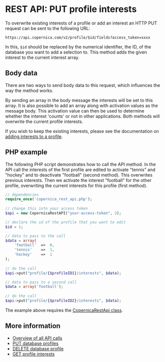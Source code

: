 # REST API: PUT profile interests

To overwrite existing interests of a profile or add an interest an HTTP PUT 
request can be sent to the following URL:

`https://api.copernica.com/v2/profile/$id/fields?access_token=xxxx`

In this, `$id` should be replaced by the numerical identifier, the ID, of 
the database you want to add a selection to. This method adds the given 
interest to the current interest array.

## Body data

There are two ways to send body data to this request, which influences the way 
the method works.

By sending an array in the body message the interests will be set to this array.
It is also possible to add an array along with activation values as the message 
body. This activation value can then be used to determine whether the interest 
'counts' or not in other applications. Both methods will overwrite the current 
profile interests. 

If you wish to keep the existing interests, please see the 
documentation on [adding interests to a profile](rest-post-profile-interests).

## PHP example

The following PHP script demonstrates how to call the API method.
In the API call the interests of the first profile are edited to activate 
"tennis" and "hockey" and to deactivate "football" (second method). This overwrites previous 
interests. Then we activate the interest "football" for the other profile, 
overwriting the current interests for this profile (first method).

```php
// dependencies
require_once('copernica_rest_api.php');
    
// change this into your access token
$api = new CopernicaRestAPI("your-access-token", 2);

// declare the id of the profile that you want to edit
$id = 1;

// data to pass to the call
$data = array(
    'football'  =>  0,
    'tennis'    =>  1,
    'hockey'    =>  1
);
    
// do the call
$api->put("profile/{$profileID1}/interests", $data);

// data to pass to a second call
$data = array('football');
   
// do the call
$api->put("profile/{$profileID2}/interests", $data);
```

The example above requires the [CopernicaRestApi class](rest-php).

## More information

- [Overview of all API calls](rest-api)
- [PUT database profiles](rest-put-database-profiles)
- [DELETE database profile](rest-delete-profile)
- [GET profile interests](rest-get-profile-interests)
